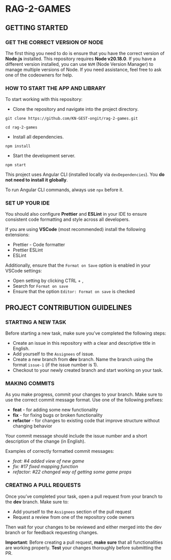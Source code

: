 # RAG-2-GAMES

## GETTING STARTED

### GET THE CORRECT VERSION OF NODE

The first thing you need to do is ensure that you have the correct version of **Node.js** installed. This repository requires **Node v20.18.0**. If you have a different version installed, you can use `NVM` (Node Version Manager) to manage multiple versions of Node. If you need assistance, feel free to ask one of the codeowners for help.

### HOW TO START THE APP AND LIBRARY

To start working with this repository:

- Clone the repository and navigate into the project directory.

```
git clone https://github.com/KN-GEST-ongit/rag-2-games.git

cd rag-2-games
```

- Install all dependencies.

```
npm install
```

- Start the development server.

```
npm start
```

This project uses Angular CLI (installed locally via `devDependencies`). You **do not need to install it globally**.

To run Angular CLI commands, always use `npx` before it.

### SET UP YOUR IDE

You should also configure **Prettier** and **ESLint** in your IDE to ensure consistent code formatting and style across all developers.

If you are using **VSCode** (most recommended) install the following extensions:

- Prettier - Code formatter
- Prettier ESLint
- ESLint

Additionally, ensure that the `Format on Save` option is enabled in your VSCode settings:

- Open setting by clicking CTRL + ,
- Search for `Format on save`
- Ensure that the option `Editor: Format on save` is checked

## PROJECT CONTRIBUTION GUIDELINES

### STARTING A NEW TASK

Before starting a new task, make sure you’ve completed the following steps:

- Create an issue in this repository with a clear and descriptive title in English.
- Add yourself to the `Assignees` of issue.
- Create a new branch from **dev** branch. Name the branch using the format `issue-1` (if the issue number is 1).
- Checkout to your newly created branch and start working on your task.

### MAKING COMMITS

As you make progress, commit your changes to your branch. Make sure to use the correct commit message format. Use one of the following prefixes:

- **feat** - for adding some new functionality
- **fix** - for fixing bugs or broken functionality
- **refactor** - for changes to existing code that improve structure without changing behavior

Your commit message should include the issue number and a short description of the change (in English).

Examples of correctly formatted commit messages:

- _feat: #4 added view of new game_
- _fix: #17 fixed mapping function_
- _refactor: #22 changed way of getting some game props_

### CREATING A PULL REQUESTS

Once you’ve completed your task, open a pull request from your branch to the **dev** branch. Make sure to:

- Add yourself to the `Assignees` section of the pull request
- Request a review from one of the repository code owners

Then wait for your changes to be reviewed and either merged into the dev branch or for feedback requesting changes.

**Important**: Before creating a pull request, **make sure** that all functionalities are working properly. **Test** your changes thoroughly before submitting the PR.
